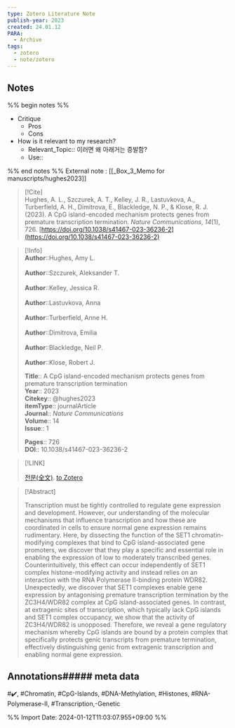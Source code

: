 ```yaml
---
type: Zotero Literature Note
publish-year: 2023 
created: 24.01.12
PARA:
  - Archive
tags:
  - zotero
  - note/zotero
---
```

## Notes
%% begin notes %%
- Critique
	- Pros
	- Cons
- How is it relevant to my research?
	- Relevant_Topic:: 이러면 왜 아래거는 증발함? 
	- Use::

%% end notes %%
External note : [[_Box_3_Memo for manuscripts/hughes2023]]

> [!Cite]  
> Hughes, A. L., Szczurek, A. T., Kelley, J. R., Lastuvkova, A., Turberfield, A. H., Dimitrova, E., Blackledge, N. P., & Klose, R. J. (2023). A CpG island-encoded mechanism protects genes from premature transcription termination. _Nature Communications_, _14_(1), 726. [https://doi.org/10.1038/s41467-023-36236-2](https://doi.org/10.1038/s41467-023-36236-2)

>[!Info]  
> **Author**::Hughes, Amy L.<br>  
> **Author**::Szczurek, Aleksander T.<br>  
> **Author**::Kelley, Jessica R.<br>  
> **Author**::Lastuvkova, Anna<br>  
> **Author**::Turberfield, Anne H.<br>  
> **Author**::Dimitrova, Emilia<br>  
> **Author**::Blackledge, Neil P.<br>  
> **Author**::Klose, Robert J.<br>  
>  
> **Title**:: A CpG island-encoded mechanism protects genes from premature transcription termination  
> **Year**:: 2023  
> **Citekey**:: @hughes2023  
>**itemType**:: journalArticle  
>**Journal**:: *Nature Communications*  
>**Volume**:: 14  
>**Issue**:: 1  
>  
>  
>  
> **Pages**:: 726  
>**DOI**:: 10.1038/s41467-023-36236-2  
>

> [!LINK]  
>  
> [전문(全文)](file://C:\Users\kill9\Zotero\storage\R6BGSZU6\Hughes%20등%20-%202023%20-%20A%20CpG%20island-encoded%20mechanism%20protects%20genes%20from.pdf).
> [to Zotero](zotero://select/library/items/DX7SUTIG)

> [!Abstract]  
>  
> Transcription must be tightly controlled to regulate gene expression and development. However, our understanding of the molecular mechanisms that influence transcription and how these are coordinated in cells to ensure normal gene expression remains rudimentary. Here, by dissecting the function of the SET1 chromatin-modifying complexes that bind to CpG island-associated gene promoters, we discover that they play a specific and essential role in enabling the expression of low to moderately transcribed genes. Counterintuitively, this effect can occur independently of SET1 complex histone-modifying activity and instead relies on an interaction with the RNA Polymerase II-binding protein WDR82. Unexpectedly, we discover that SET1 complexes enable gene expression by antagonising premature transcription termination by the ZC3H4/WDR82 complex at CpG island-associated genes. In contrast, at extragenic sites of transcription, which typically lack CpG islands and SET1 complex occupancy, we show that the activity of ZC3H4/WDR82 is unopposed. Therefore, we reveal a gene regulatory mechanism whereby CpG islands are bound by a protein complex that specifically protects genic transcripts from premature termination, effectively distinguishing genic from extragenic transcription and enabling normal gene expression.  
>



## Annotations##### meta data
#✔️, #Chromatin, #CpG-Islands, #DNA-Methylation, #Histones, #RNA-Polymerase-II, #Transcription,-Genetic

%% Import Date: 2024-01-12T11:03:07.955+09:00 %%
